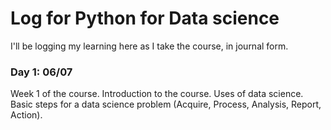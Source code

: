 # Log for Python for Data science

I'll be logging my learning here as I take the course, in journal form.

### Day 1: 06/07

Week 1 of the course. Introduction to the course. Uses of data science. Basic steps for a data science problem (Acquire, Process, Analysis, Report, Action).

